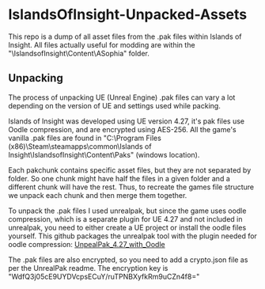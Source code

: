 # IslandsOfInsight-Unpacked-Assets
This repo is a dump of all asset files from the .pak files within Islands of Insight.
All files actually useful for modding are within the "\IslandsofInsight\Content\ASophia\" folder.

## Unpacking
The process of unpacking UE (Unreal Engine) .pak files can vary a lot depending on the version of UE and settings used while packing.

Islands of Insight was developed using UE version 4.27, it's pak files use Oodle compression, and are encrypted using AES-256.
All the game's vanilla .pak files are found in "C:\Program Files (x86)\Steam\steamapps\common\Islands of Insight\IslandsofInsight\Content\Paks" (windows location).

Each pakchunk contains specific asset files, but they are not separated by folder. So one chunk might have half the files in a given folder and a different chunk will have the rest.
Thus, to recreate the games file structure we unpack each chunk and then merge them together.

To unpack the .pak files I used unrealpak, but since the game uses oodle compression, which is a separate plugin for UE 4.27 and not included in unrealpak, you need to either create a UE project or install the oodle files yourself.
This github packages the unrealpak tool with the plugin needed for oodle compression: [UnpealPak_4.27_with_Oodle](https://github.com/Punpude/UnrealPakTool/tree/UnrealPak_4.27_with_Oodle)

The .pak files are also encrypted, so you need to add a crypto.json file as per the UnrealPak readme. The encryption key is "WdfQ3j05cE9UYDVcpsECuY/ruTPNBXyfkRm9uCZn4f8="
